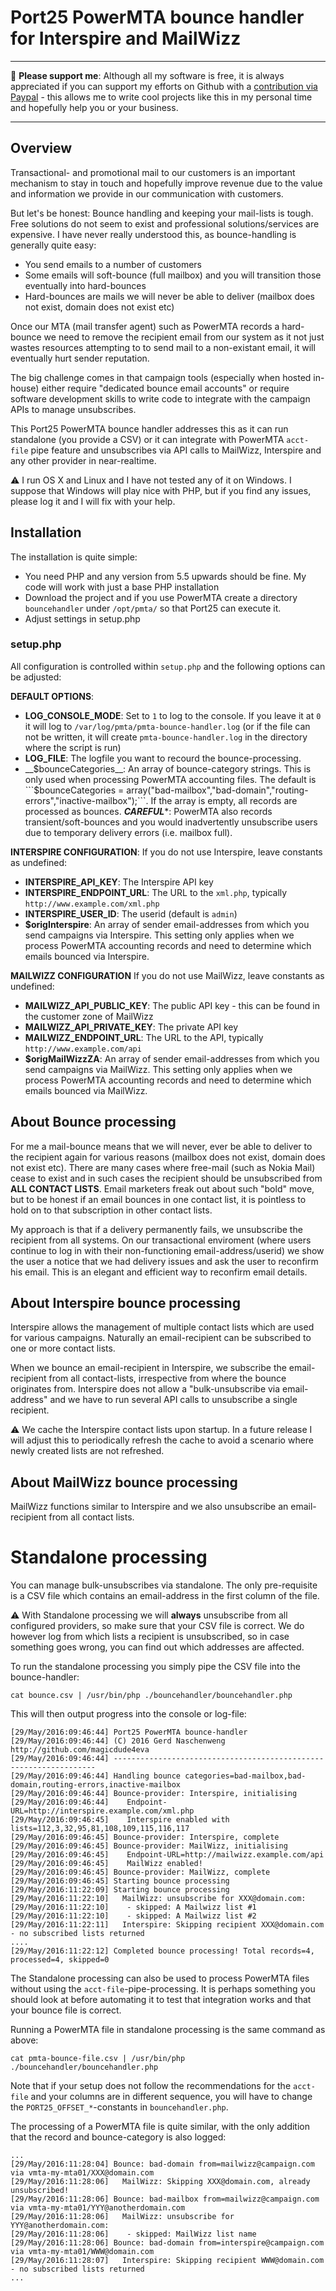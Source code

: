 # Port25 PowerMTA bounce handler for Interspire and MailWizz

___
:beer: **Please support me**: Although all my software is free, it is always appreciated if you can support my efforts on Github with a [contribution via Paypal](https://www.paypal.com/cgi-bin/webscr?cmd=_s-xclick&hosted_button_id=ZRP5WBD8CT8EW) - this allows me to write cool projects like this in my personal time and hopefully help you or your business. 
___

## Overview
Transactional- and promotional mail to our customers is an important mechanism to stay in touch and hopefully improve revenue due to the value and information we provide in our communication with customers.

But let's be honest: Bounce handling and keeping your mail-lists is tough. Free solutions do not seem to exist and professional solutions/services are expensive. I have never really understood this, as bounce-handling is generally quite easy:
* You send emails to a number of customers
* Some emails will soft-bounce (full mailbox) and you will transition those eventually into hard-bounces
* Hard-bounces are mails we will never be able to deliver (mailbox does not exist, domain does not exist etc)
 
Once our MTA (mail transfer agent) such as PowerMTA records a hard-bounce we need to remove the recipient email from our system as it not just wastes resources attempting to to send mail to a non-existant email, it will eventually hurt sender reputation.

The big challenge comes in that campaign tools (especially when hosted in-house) either require "dedicated bounce email accounts" or require software development skills to write code to integrate with the campaign APIs to manage unsubscribes.

This Port25 PowerMTA bounce handler addresses this as it can run standalone (you provide a CSV) or it can integrate with PowerMTA `acct-file` pipe feature and unsubscribes via API calls to MailWizz, Interspire and any other provider in near-realtime.

:warning: I run OS X and Linux and I have not tested any of it on Windows. I suppose that Windows will play nice with PHP, but if you find any issues, please log it and I will fix with your help.

## Installation
The installation is quite simple:
* You need PHP and any version from 5.5 upwards should be fine. My code will work with just a base PHP installation
* Download the project and if you use PowerMTA create a directory `bouncehandler` under `/opt/pmta/` so that Port25 can execute it.
* Adjust settings in setup.php
 
### setup.php
All configuration is controlled within `setup.php` and the following options can be adjusted:

**DEFAULT OPTIONS**:
* __LOG_CONSOLE_MODE__: Set to `1` to log to the console. If you leave it at `0` it will log to `/var/log/pmta/pmta-bounce-handler.log` (or if the file can not be written, it will create `pmta-bounce-handler.log` in the directory where the script is run)
* __LOG_FILE__: The logfile you want to recourd the bounce-processing.
* __$bounceCategories__: An array of bounce-category strings. This is only used when processing PowerMTA accounting files. The default is ```$bounceCategories = array("bad-mailbox","bad-domain","routing-errors","inactive-mailbox");```. If the array is empty, all records are processed as bounces. ***CAREFUL****: PowerMTA also records transient/soft-bounces and you would inadvertently unsubscribe users due to temporary delivery errors (i.e. mailbox full).

**INTERSPIRE CONFIGURATION**:
If you do not use Interspire, leave constants as undefined:
* __INTERSPIRE_API_KEY__: The Interspire API key
* __INTERSPIRE_ENDPOINT_URL__: The URL to the `xml.php`, typically `http://www.example.com/xml.php`
* __INTERSPIRE_USER_ID__: The userid (default is `admin`)
* __$origInterspire__: An array of sender email-addresses from which you send campaigns via Interspire. This setting only applies when we process PowerMTA accounting records and need to determine which emails bounced via Interspire.
 
**MAILWIZZ CONFIGURATION**
If you do not use MailWizz, leave constants as undefined:
* __MAILWIZZ_API_PUBLIC_KEY__: The public API key - this can be found in the customer zone of MailWizz
* __MAILWIZZ_API_PRIVATE_KEY__: The private API key
* __MAILWIZZ_ENDPOINT_URL__: The URL to the API, typically `http://www.example.com/api`
* __$origMailWizzZA__:  An array of sender email-addresses from which you send campaigns via MailWizz. This setting only applies when we process PowerMTA accounting records and need to determine which emails bounced via MailWizz.

## About Bounce processing
For me a mail-bounce means that we will never, ever be able to deliver to the recipient again for various reasons (mailbox does not exist, domain does not exist etc). There are many cases where free-mail (such as Nokia Mail) cease to exist and in such cases the recipient should be unsubscribed from **ALL CONTACT LISTS**. Email marketers freak out about such "bold" move, but to be honest if an email bounces in one contact list, it is pointless to hold on to that subscription in other contact lists.

My approach is that if a delivery permanently fails, we unsubscribe the recipient from all systems. On our transactional enviroment (where users continue to log in with their non-functioning email-address/userid) we show the user a notice that we had delivery issues and ask the user to reconfirm his email. This is an elegant and efficient way to reconfirm email details.


## About Interspire bounce processing
Interspire allows the management of multiple contact lists which are used for various campaigns. Naturally an email-recipient can be subscribed to one or more contact lists.

When we bounce an email-recipient in Interspire, we subscribe the email-recipient from all contact-lists, irrespective from where the bounce originates from. Interspire does not allow a "bulk-unsubscribe via email-address" and we have to run several API calls to unsubscribe a single recipient.

:warning: We cache the Interspire contact lists upon startup. In a future release I will adjust this to periodically refresh the cache to avoid a scenario where newly created lists are not refreshed.

## About MailWizz bounce processing
MailWizz functions similar to Interspire and we also unsubscribe an email-recipient from all contact lists.

# Standalone processing
You can manage bulk-unsubscribes via standalone. The only pre-requisite is a CSV file which contains an email-address in the first column of the file.

:warning: With Standalone processing we will **always** unsubscribe from all configured providers, so make sure that your CSV file is correct. We do however log from which lists a recipient is unsubscribed, so in case something goes wrong, you can find out which addresses are affected.

To run the standalone processing you simply pipe the CSV file into the bounce-handler:
```
cat bounce.csv | /usr/bin/php ./bouncehandler/bouncehandler.php
```

This will then output progress into the console or log-file:
```
[29/May/2016:09:46:44] Port25 PowerMTA bounce-handler
[29/May/2016:09:46:44] (C) 2016 Gerd Naschenweng  http://github.com/magicdude4eva
[29/May/2016:09:46:44] ------------------------------------------------------------------
[29/May/2016:09:46:44] Handling bounce categories=bad-mailbox,bad-domain,routing-errors,inactive-mailbox
[29/May/2016:09:46:44] Bounce-provider: Interspire, initialising
[29/May/2016:09:46:44]    Endpoint-URL=http://interspire.example.com/xml.php
[29/May/2016:09:46:45]    Interspire enabled with lists=112,3,32,95,81,108,109,115,116,117
[29/May/2016:09:46:45] Bounce-provider: Interspire, complete
[29/May/2016:09:46:45] Bounce-provider: MailWizz, initialising
[29/May/2016:09:46:45]    Endpoint-URL=http://mailwizz.example.com/api
[29/May/2016:09:46:45]    MailWizz enabled!
[29/May/2016:09:46:45] Bounce-provider: MailWizz, complete
[29/May/2016:09:46:45] Starting bounce processing
[29/May/2016:11:22:09] Starting bounce processing
[29/May/2016:11:22:10]   MailWizz: unsubscribe for XXX@domain.com:
[29/May/2016:11:22:10]    - skipped: A Mailwizz list #1
[29/May/2016:11:22:10]    - skipped: A Mailwizz list #2
[29/May/2016:11:22:11]   Interspire: Skipping recipient XXX@domain.com - no subscribed lists returned
....
[29/May/2016:11:22:12] Completed bounce processing! Total records=4, processed=4, skipped=0
```

The Standalone processing can also be used to process PowerMTA files without using the `acct-file`-pipe-processing. It is perhaps something you should look at before automating it to test that integration works and that your bounce file is correct.

Running a PowerMTA file in standalone processing is the same command as above:
```
cat pmta-bounce-file.csv | /usr/bin/php ./bouncehandler/bouncehandler.php
```

Note that if your setup does not follow the recommendations for the `acct-file` and your columns are in different sequence, you will have to change the `PORT25_OFFSET_*`-constants in `bouncehandler.php`.

The processing of a PowerMTA file is quite similar, with the only addition that the record and bounce-category is also logged:

```
...
[29/May/2016:11:28:04] Bounce: bad-domain from=mailwizz@campaign.com via vmta-my-mta01/XXX@domain.com
[29/May/2016:11:28:06]   MailWizz: Skipping XXX@domain.com, already unsubscribed!
[29/May/2016:11:28:06] Bounce: bad-mailbox from=mailwizz@campaign.com via vmta-my-mta01/YYY@anotherdomain.com
[29/May/2016:11:28:06]   MailWizz: unsubscribe for YYY@anotherdomain.com:
[29/May/2016:11:28:06]    - skipped: MailWizz list name
[29/May/2016:11:28:06] Bounce: bad-domain from=interspire@campaign.com via vmta-my-mta01/WWW@domain.com
[29/May/2016:11:28:07]   Interspire: Skipping recipient WWW@domain.com - no subscribed lists returned
...
```


